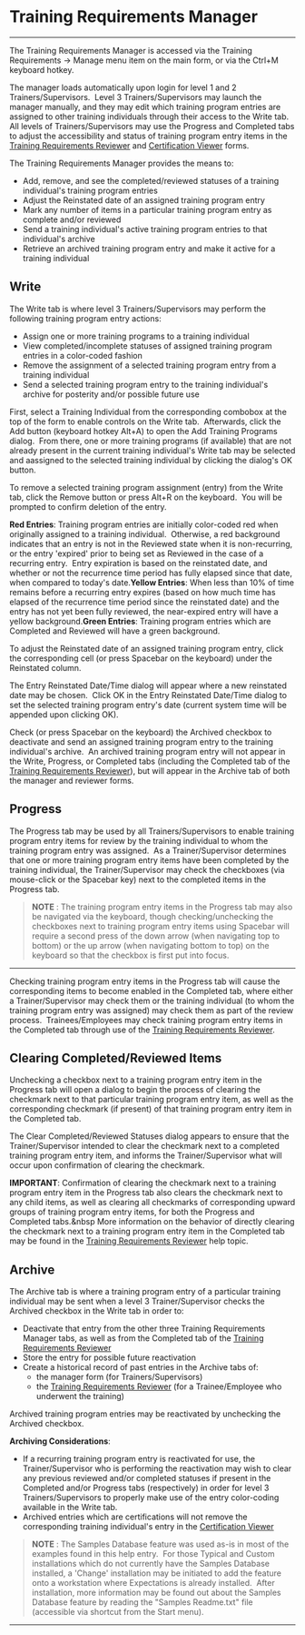 # Training Requirements Manager
-----

The Training Requirements Manager is accessed via the Training Requirements -&gt; Manage menu item on the main form, or via the Ctrl+M keyboard hotkey.

The manager loads automatically upon login for level 1 and 2 Trainers/Supervisors.&nbsp; Level 3 Trainers/Supervisors may launch the manager manually, and they may edit which training program entries are assigned to other training individuals through their access to the Write tab.&nbsp; All levels of Trainers/Supervisors may use the Progress and Completed tabs to adjust the accessibility and status of training program entry items in the [Training Requirements Reviewer](<tdreview.md>) and [Certification Viewer](<tdcert.md>) forms.

The Training Requirements Manager provides the means to:

- Add, remove, and see the completed/reviewed statuses of a training individual's training program entries
- Adjust the Reinstated date of an assigned training program entry
- Mark any number of items in a particular training program entry as complete and/or reviewed
- Send a training individual's active training program entries to that individual's archive
- Retrieve an archived training program entry and make it active for a training individual

## Write

The Write tab is where level 3 Trainers/Supervisors may perform the following training program entry actions:

- Assign one or more training programs to a training individual
- View completed/incomplete statuses of assigned training program entries in a color-coded fashion
- Remove the assignment of a selected training program entry from a training individual
- Send a selected training program entry to the training individual's archive for posterity and/or possible future use

First, select a Training Individual from the corresponding combobox at the top of the form to enable controls on the Write tab.&nbsp; Afterwards, click the Add button (keyboard hotkey Alt+A) to open the Add Training Programs dialog.&nbsp; From there, one or more training programs (if available) that are not already present in the current training individual's Write tab may be selected and aassigned to the selected training individual by clicking the dialog's OK button.

To remove a selected training program assignment (entry) from the Write tab, click the Remove button or press Alt+R on the keyboard.&nbsp; You will be prompted to confirm deletion of the entry.

**Red Entries**: Training program entries are initially color-coded red when originally assigned to a training individual.&nbsp; Otherwise, a red background indicates that an entry is not in the Reviewed state when it is non-recurring, or the entry 'expired' prior to being set as Reviewed in the case of a recurring entry.&nbsp; Entry expiration is based on the reinstated date, and whether or not the recurrence time period has fully elapsed since that date, when compared to today's date.**Yellow Entries**: When less than 10% of time remains before a recurring entry expires (based on how much time has elapsed of the recurrence time period since the reinstated date) and the entry has not yet been fully reviewed, the near-expired entry will have a yellow background.**Green Entries**: Training program entries which are Completed and Reviewed will have a green background.

To adjust the Reinstated date of an assigned training program entry, click the corresponding cell (or press Spacebar on the keyboard) under the Reinstated column.

The Entry Reinstated Date/Time dialog will appear where a new reinstated date may be chosen.&nbsp; Click OK in the Entry Reinstated Date/Time dialog to set the selected training program entry's date (current system time will be appended upon clicking OK).

Check (or press Spacebar on the keyboard) the Archived checkbox to deactivate and send an assigned training program entry to the training individual's archive.&nbsp; An archived training program entry will not appear in the Write, Progress, or Completed tabs (including the Completed tab of the [Training Requirements Reviewer](<tdreview.md>)), but will appear in the Archive tab of both the manager and reviewer forms.

## Progress

The Progress tab may be used by all Trainers/Supervisors to enable training program entry items for review by the training individual to whom the training program entry was assigned.&nbsp; As a Trainer/Supervisor determines that one or more training program entry items have been completed by the training individual, the Trainer/Supervisor may check the checkboxes (via mouse-click or the Spacebar key) next to the completed items in the Progress tab.

> **NOTE** : The training program entry items in the Progress tab may also be navigated via the keyboard, though checking/unchecking the checkboxes next to training program entry items using Spacebar will require a second press of the down arrow (when navigating top to bottom) or the up arrow (when navigating bottom to top) on the keyboard so that the checkbox is first put into focus. 
-----

Checking training program entry items in the Progress tab will cause the corresponding items to become enabled in the Completed tab, where either a Trainer/Supervisor may check them or the training individual (to whom the training program entry was assigned) may check them as part of the review process.&nbsp; Trainees/Employees may check training program entry items in the Completed tab through use of the [Training Requirements Reviewer](<tdreview.md>). 

## Clearing Completed/Reviewed Items

Unchecking a checkbox next to a training program entry item in the Progress tab will open a dialog to begin the process of clearing the checkmark next to that particular training program entry item, as well as the corresponding checkmark (if present) of that training program entry item in the Completed tab.

The Clear Completed/Reviewed Statuses dialog appears to ensure that the Trainer/Supervisor intended to clear the checkmark next to a completed training program entry item, and informs the Trainer/Supervisor what will occur upon confirmation of clearing the checkmark.

**IMPORTANT**: Confirmation of clearing the checkmark next to a training program entry item in the Progress tab also clears the checkmark next to any child items, as well as clearing all checkmarks of corresponding upward groups of training program entry items, for both the Progress and Completed tabs.&nbsp More information on the behavior of directly clearing the checkmark next to a training program entry item in the Completed tab may be found in the [Training Requirements Reviewer](<tdreview.md>) help topic.

## Archive

The Archive tab is where a training program entry of a particular training individual may be sent when a level 3 Trainer/Supervisor checks the Archived checkbox in the Write tab in order to:

- Deactivate that entry from the other three Training Requirements Manager tabs, as well as from the Completed tab of the [Training Requirements Reviewer](<tdreview.md>)
- Store the entry for possible future reactivation
- Create a historical record of past entries in the Archive tabs of:
    - the manager form (for Trainers/Supervisors)
    - the [Training Requirements Reviewer](<tdreview.md>) (for a Trainee/Employee who underwent the training)

Archived training program entries may be reactivated by unchecking the Archived checkbox.

**Archiving Considerations**:

- If a recurring training program entry is reactivated for use, the Trainer/Supervisor who is performing the reactivation may wish to clear any previous reviewed and/or completed statuses if present in the Completed and/or Progress tabs (respectively) in order for level 3 Trainers/Supervisors to properly make use of the entry color-coding available in the Write tab.
- Archived entries which are certifications will not remove the corresponding training individual's entry in the [Certification Viewer](<tdcert.md>)

> **NOTE** : The Samples Database feature was used as-is in most of the examples found in this help entry.&nbsp; For those Typical and Custom installations which do not currently have the Samples Database installed, a 'Change' installation may be initiated to add the feature onto a workstation where Expectations is already installed.&nbsp; After installation, more information may be found out about the Samples Database feature by reading the "Samples Readme.txt" file (accessible via shortcut from the Start menu). 
-----